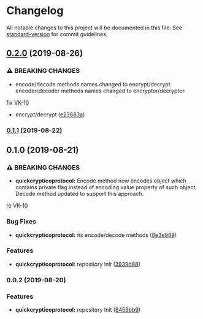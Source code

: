 # Changelog

All notable changes to this project will be documented in this file. See [standard-version](https://github.com/conventional-changelog/standard-version) for commit guidelines.

## [0.2.0](https://github.com/uamanager/qcp/compare/v0.1.1...v0.2.0) (2019-08-26)


### ⚠ BREAKING CHANGES

* encode/decode methods names changed to encrypt/decrypt
encoder\decoder methods
names changed to encryptor/decryptor

fix VK-10

* encrypt/decrypt ([e23683a](https://github.com/uamanager/qcp/commit/e23683a))

### [0.1.1](https://github.com/uamanager/qcp/compare/v0.1.0...v0.1.1) (2019-08-22)

## 0.1.0 (2019-08-21)


### ⚠ BREAKING CHANGES

* **quickcrypticoprotocol:** Encode method now encodes object which contains private flag instead of encoding
value property of such object.
Decode method updated to support this approach.

re VK-10

### Bug Fixes

* **quickcrypticoprotocol:** fix encode/decode methods ([8e3e989](https://github.com/uamanager/qcp/commit/8e3e989))


### Features

* **quickcrypticoprotocol:** repository init ([3939d88](https://github.com/uamanager/qcp/commit/3939d88))

### 0.0.2 (2019-08-20)


### Features

* **quickcrypticoprotocol:** repository Init ([8459bb9](https://github.com/uamanager/qcp/commit/8459bb9))
